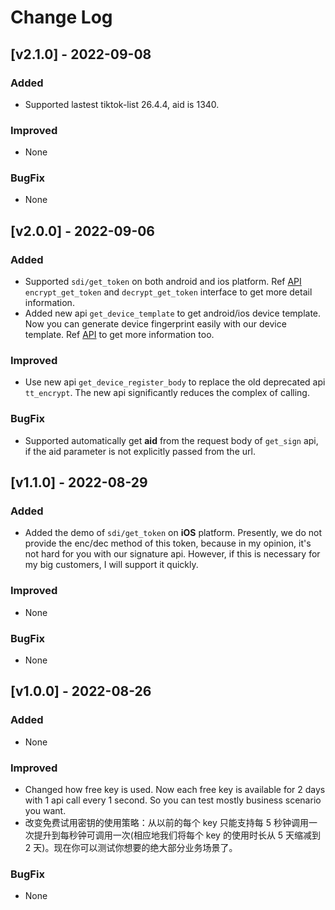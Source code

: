 # Change Log

## [v2.1.0] - 2022-09-08

### Added

- Supported lastest tiktok-list 26.4.4, aid is 1340.

### Improved 

- None

### BugFix

- None

## [v2.0.0] - 2022-09-06

### Added

- Supported `sdi/get_token` on both android and ios platform. Ref [API](doc/API.md) `encrypt_get_token` and `decrypt_get_token` interface to get more detail information.
- Added new api `get_device_template` to get android/ios device template. Now you can generate device fingerprint easily with our device template. Ref [API](doc/API.md) to get more information too.

### Improved

- Use new api `get_device_register_body` to replace the old deprecated api `tt_encrypt`. The new api significantly reduces the complex of calling.

### BugFix

- Supported automatically get **aid** from the request body of `get_sign` api, if the aid parameter is not explicitly passed from the url.

## [v1.1.0] - 2022-08-29

### Added

- Added the demo of `sdi/get_token` on **iOS** platform. Presently, we do not provide the enc/dec method of this token, because in my opinion, it's not hard for you with our signature api. However, if this is necessary for my big customers, I will support it quickly.

### Improved

- None

### BugFix

- None

## [v1.0.0] - 2022-08-26

### Added

- None

### Improved

- Changed how free key is used. Now each free key is available for 2 days with 1 api call every 1 second. So you can test mostly business scenario you want.
- 改变免费试用密钥的使用策略：从以前的每个 key 只能支持每 5 秒钟调用一次提升到每秒钟可调用一次(相应地我们将每个 key 的使用时长从 5 天缩减到 2 天)。现在你可以测试你想要的绝大部分业务场景了。

### BugFix

- None